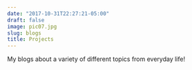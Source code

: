 ```yaml
---
date: "2017-10-31T22:27:21-05:00"
draft: false
image: pic07.jpg
slug: blogs
title: Projects
---
```


My blogs about a variety of different topics from everyday life!
